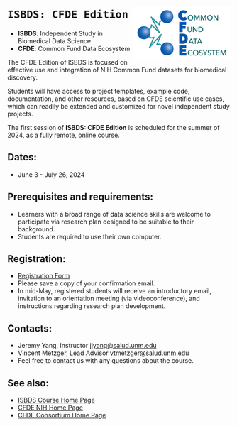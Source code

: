 # `ISBDS: CFDE Edition` <img src="images/cfde_logo.png" height="120" align="right">

 * __ISBDS__: Independent Study in Biomedical Data Science
 * __CFDE__: Common Fund Data Ecosystem

The CFDE Edition of ISBDS is focused on effective use and integration
of NIH Common Fund datasets for biomedical discovery.

Students will have access to project templates, example code, documentation,
and other resources, based on CFDE scientific use cases, which can readily
be extended and customized for novel independent study projects.

The first session of __ISBDS: CFDE Edition__ is scheduled for the summer
of 2024, as a fully remote, online course. 

## Dates: 
 * June 3 - July 26, 2024

## Prerequisites and requirements:
 * Learners with a broad range of data science skills are welcome to participate via research plan designed to be suitable to their background.
 * Students are required to use their own computer. 

## Registration: 
 * [Registration Form](https://forms.gle/vi1BNB2Wd8Nd5bcm7)
 * Please save a copy of your confirmation email.
 * In mid-May, registered students will receive an introductory email, invitation to an orientation meeting (via videoconference), and instructions regarding research plan development.

## Contacts:
 * Jeremy Yang, Instructor <jjyang@salud.unm.edu>
 * Vincent Metzger, Lead Advisor <vtmetzger@salud.unm.edu>
 * Feel free to contact us with any questions about the course.

## See also:

* [ISBDS Course Home Page](https://datascience.unm.edu/isbdscourse/)
* [CFDE NIH Home Page](https://commonfund.nih.gov/dataecosystem)
* [CFDE Consortium Home Page](https://nih-cfde.org/)
